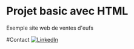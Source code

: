 # Projet basic avec HTML 
Exemple site web de ventes d'eufs 

#Contact
[![LinkedIn](https://img.shields.io/badge/LinkedIn-Fredy_Rodriguez-0077B5?style=for-the-badge&logo=linkedin&logoColor=white&labelColor=101010)](https://www.linkedin.com/in/fredy-rodriguez-1a736a132/)
